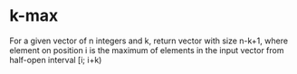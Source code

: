 # k-max

For a given vector of n integers and k, return vector with size n-k+1, where element on position i is the maximum of elements in the input vector from half-open interval [i; i+k)
